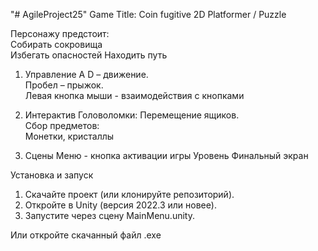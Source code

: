 "# AgileProject25" 
Game Title:  Coin fugitive
2D Platformer / Puzzle  
 
Персонажу предстоит:  
Собирать сокровища  
 Избегать опасностей 
 Находить путь

1. Управление
A D – движение.  
Пробел – прыжок.   
Левая кнопка мыши - взаимодействия с кнопками

2. Интерактив
Головоломки: Перемещение ящиков.  
Сбор предметов:  
Монетки, кристаллы

3. Сцены
Меню - кнопка активации игры
Уровень
Финальный экран

  Установка и запуск
1. Скачайте проект (или клонируйте репозиторий).  
2. Откройте в Unity (версия 2022.3 или новее).  
3. Запустите через сцену MainMenu.unity.

Или откройте скачанный файл .exe